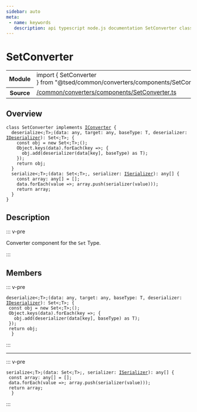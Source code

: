 ```yaml
---
sidebar: auto
meta:
 - name: keywords
   description: api typescript node.js documentation SetConverter class
---
```

# SetConverter <Badge text="Class" type="class"/>
<!-- Summary -->
<section class="symbol-info"><table class="is-full-width"><tbody><tr><th>Module</th><td><div class="lang-typescript"><span class="token keyword">import</span> { SetConverter }&nbsp;<span class="token keyword">from</span>&nbsp;<span class="token string">"@tsed/common/converters/components/SetConverter"</span></div></td></tr><tr><th>Source</th><td><a href="https://github.com/Romakita/ts-express-decorators/blob/v4.30.1/src//common/converters/components/SetConverter.ts#L0-L0">/common/converters/components/SetConverter.ts</a></td></tr></tbody></table></section>

<!-- Overview -->
## Overview


<pre><code class="typescript-lang "><span class="token keyword">class</span> SetConverter <span class="token keyword">implements</span> <a href="/api/common/converters/interfaces/IConverter.html"><span class="token">IConverter</span></a> <span class="token punctuation">{</span>
  deserialize&lt<span class="token punctuation">;</span>T&gt<span class="token punctuation">;</span><span class="token punctuation">(</span>data<span class="token punctuation">:</span> <span class="token keyword">any</span><span class="token punctuation">,</span> target<span class="token punctuation">:</span> <span class="token keyword">any</span><span class="token punctuation">,</span> baseType<span class="token punctuation">:</span> T<span class="token punctuation">,</span> deserializer<span class="token punctuation">:</span> <a href="/api/common/converters/interfaces/IDeserializer.html"><span class="token">IDeserializer</span></a><span class="token punctuation">)</span><span class="token punctuation">:</span> Set&lt<span class="token punctuation">;</span>T&gt<span class="token punctuation">;</span> <span class="token punctuation">{</span>
    <span class="token keyword">const</span> obj<span class="token punctuation"> = </span>new Set&lt<span class="token punctuation">;</span>T&gt<span class="token punctuation">;</span><span class="token punctuation">(</span><span class="token punctuation">)</span><span class="token punctuation">;</span>
    Object.<span class="token function">keys</span><span class="token punctuation">(</span>data<span class="token punctuation">)</span>.<span class="token function">forEach</span><span class="token punctuation">(</span>key =&gt<span class="token punctuation">;</span> <span class="token punctuation">{</span>
      obj.<span class="token function">add</span><span class="token punctuation">(</span><span class="token function">deserializer</span><span class="token punctuation">(</span>data<span class="token punctuation">[</span>key<span class="token punctuation">]</span><span class="token punctuation">,</span> baseType<span class="token punctuation">)</span> <span class="token keyword">as</span> T<span class="token punctuation">)</span><span class="token punctuation">;</span>
    <span class="token punctuation">}</span><span class="token punctuation">)</span><span class="token punctuation">;</span>
    return obj<span class="token punctuation">;</span>
  <span class="token punctuation">}</span>
  serialize&lt<span class="token punctuation">;</span>T&gt<span class="token punctuation">;</span><span class="token punctuation">(</span>data<span class="token punctuation">:</span> Set&lt<span class="token punctuation">;</span>T&gt<span class="token punctuation">;</span><span class="token punctuation">,</span> serializer<span class="token punctuation">:</span> <a href="/api/common/converters/interfaces/ISerializer.html"><span class="token">ISerializer</span></a><span class="token punctuation">)</span><span class="token punctuation">:</span> <span class="token keyword">any</span><span class="token punctuation">[</span><span class="token punctuation">]</span> <span class="token punctuation">{</span>
    <span class="token keyword">const</span> array<span class="token punctuation">:</span> <span class="token keyword">any</span><span class="token punctuation">[</span><span class="token punctuation">]</span><span class="token punctuation"> = </span><span class="token punctuation">[</span><span class="token punctuation">]</span><span class="token punctuation">;</span>
    data.<span class="token function">forEach</span><span class="token punctuation">(</span>value =&gt<span class="token punctuation">;</span> array.<span class="token function">push</span><span class="token punctuation">(</span><span class="token function">serializer</span><span class="token punctuation">(</span>value<span class="token punctuation">)</span><span class="token punctuation">)</span><span class="token punctuation">)</span><span class="token punctuation">;</span>
    return array<span class="token punctuation">;</span>
  <span class="token punctuation">}</span>
<span class="token punctuation">}</span></code></pre>



<!-- Description -->
## Description

::: v-pre

Converter component for the `Set` Type.

:::


<!-- Members -->




## Members


::: v-pre

<div class="method-overview">
<pre><code class="typescript-lang ">deserialize&lt<span class="token punctuation">;</span>T&gt<span class="token punctuation">;</span><span class="token punctuation">(</span>data<span class="token punctuation">:</span> <span class="token keyword">any</span><span class="token punctuation">,</span> target<span class="token punctuation">:</span> <span class="token keyword">any</span><span class="token punctuation">,</span> baseType<span class="token punctuation">:</span> T<span class="token punctuation">,</span> deserializer<span class="token punctuation">:</span> <a href="/api/common/converters/interfaces/IDeserializer.html"><span class="token">IDeserializer</span></a><span class="token punctuation">)</span><span class="token punctuation">:</span> Set&lt<span class="token punctuation">;</span>T&gt<span class="token punctuation">;</span> <span class="token punctuation">{</span>
 <span class="token keyword">const</span> obj<span class="token punctuation"> = </span>new Set&lt<span class="token punctuation">;</span>T&gt<span class="token punctuation">;</span><span class="token punctuation">(</span><span class="token punctuation">)</span><span class="token punctuation">;</span>
 Object.<span class="token function">keys</span><span class="token punctuation">(</span>data<span class="token punctuation">)</span>.<span class="token function">forEach</span><span class="token punctuation">(</span>key =&gt<span class="token punctuation">;</span> <span class="token punctuation">{</span>
   obj.<span class="token function">add</span><span class="token punctuation">(</span><span class="token function">deserializer</span><span class="token punctuation">(</span>data<span class="token punctuation">[</span>key<span class="token punctuation">]</span><span class="token punctuation">,</span> baseType<span class="token punctuation">)</span> <span class="token keyword">as</span> T<span class="token punctuation">)</span><span class="token punctuation">;</span>
 <span class="token punctuation">}</span><span class="token punctuation">)</span><span class="token punctuation">;</span>
 return obj<span class="token punctuation">;</span>
  <span class="token punctuation">}</span></code></pre>

</div>



:::



***



::: v-pre

<div class="method-overview">
<pre><code class="typescript-lang ">serialize&lt<span class="token punctuation">;</span>T&gt<span class="token punctuation">;</span><span class="token punctuation">(</span>data<span class="token punctuation">:</span> Set&lt<span class="token punctuation">;</span>T&gt<span class="token punctuation">;</span><span class="token punctuation">,</span> serializer<span class="token punctuation">:</span> <a href="/api/common/converters/interfaces/ISerializer.html"><span class="token">ISerializer</span></a><span class="token punctuation">)</span><span class="token punctuation">:</span> <span class="token keyword">any</span><span class="token punctuation">[</span><span class="token punctuation">]</span> <span class="token punctuation">{</span>
 <span class="token keyword">const</span> array<span class="token punctuation">:</span> <span class="token keyword">any</span><span class="token punctuation">[</span><span class="token punctuation">]</span><span class="token punctuation"> = </span><span class="token punctuation">[</span><span class="token punctuation">]</span><span class="token punctuation">;</span>
 data.<span class="token function">forEach</span><span class="token punctuation">(</span>value =&gt<span class="token punctuation">;</span> array.<span class="token function">push</span><span class="token punctuation">(</span><span class="token function">serializer</span><span class="token punctuation">(</span>value<span class="token punctuation">)</span><span class="token punctuation">)</span><span class="token punctuation">)</span><span class="token punctuation">;</span>
 return array<span class="token punctuation">;</span>
  <span class="token punctuation">}</span></code></pre>

</div>



:::